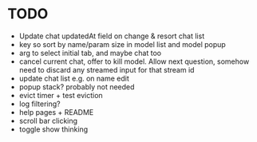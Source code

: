 # TODO
 - Update chat updatedAt field on change & resort chat list
 - key so sort by name/param size in model list and model popup
 - arg to select initial tab, and maybe chat too
 - cancel current chat, offer to kill model. Allow next question, somehow need to discard any streamed input for that stream id
 - update chat list e.g. on name edit
 - popup stack? probably not needed
 - evict timer + test eviction
 - log filtering?
 - help pages + README
 - scroll bar clicking
 - toggle show thinking
